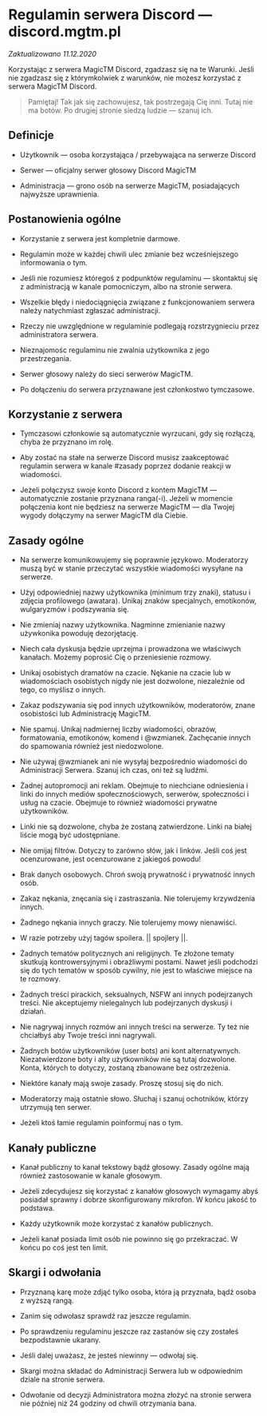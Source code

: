 # Regulamin serwera Discord — discord.mgtm.pl

_Zaktualizowano 11.12.2020_

Korzystając z serwera MagicTM Discord, zgadzasz się na te Warunki. Jeśli nie zgadzasz się z którymkolwiek z warunków, nie możesz korzystać z serwera MagicTM Discord.

> Pamiętaj! Tak jak się zachowujesz, tak postrzegają Cię inni. Tutaj nie ma botów. Po drugiej stronie siedzą ludzie — szanuj ich.

## Definicje

- Użytkownik — osoba korzystająca / przebywająca na serwerze Discord

- Serwer — oficjalny serwer głosowy Discord MagicTM

- Administracja — grono osób na serwerze MagicTM, posiadających najwyższe uprawnienia.

## Postanowienia ogólne

- Korzystanie z serwera jest kompletnie darmowe.

- Regulamin może w każdej chwili ulec zmianie bez wcześniejszego informowania o tym.

- Jeśli nie rozumiesz któregoś z podpunktów regulaminu — skontaktuj się z administracją w kanale pomocniczym, albo na stronie serwera.

- Wszelkie błędy i niedociągnięcia związane z funkcjonowaniem serwera należy natychmiast zgłaszać administracji.

- Rzeczy nie uwzględnione w regulaminie podlegają rozstrzygnieciu przez administratora serwera.

- Nieznajomośc regulaminu nie zwalnia użytkownika z jego przestrzegania.

- Serwer głosowy należy do sieci serwerów MagicTM.

- Po dołączeniu do serwera przyznawane jest członkostwo tymczasowe.

## Korzystanie z serwera

- Tymczasowi członkowie są automatycznie wyrzucani, gdy się rozłączą, chyba że przyznano im rolę.

- Aby zostać na stałe na serwerze Discord musisz zaakceptować regulamin serwera w kanale #zasady poprzez dodanie reakcji w wiadomości.

- Jeżeli połączysz swoje konto Discord z kontem MagicTM — automatycznie zostanie przyznana ranga(-i). Jeżeli w momencie połączenia kont nie będziesz na serwerze MagicTM — dla Twojej wygody dołączymy na serwer MagicTM dla Ciebie.

## Zasady ogólne

- Na serwerze komunikowujemy się poprawnie językowo. Moderatorzy muszą być w stanie przeczytać wszystkie wiadomości wysyłane na serwerze.

- Użyj odpowiedniej nazwy użytkownika (minimum trzy znaki), statusu i zdjęcia profilowego (awatara). Unikaj znaków specjalnych, emotikonów, wulgaryzmów i podszywania się.

- Nie zmieniaj nazwy użytkownika. Nagminne zmienianie nazwy używkonika powoduję dezorjętację.

- Niech cała dyskusja będzie uprzejma i prowadzona we właściwych kanałach. Możemy poprosić Cię o przeniesienie rozmowy.

- Unikaj osobistych dramatów na czacie. Nękanie na czacie lub w wiadomościach osobistych nigdy nie jest dozwolone, niezależnie od tego, co myślisz o innych.

- Zakaz podszywania się pod innych użytkowników, moderatorów, znane osobistości lub Administrację MagicTM.

- Nie spamuj. Unikaj nadmiernej liczby wiadomości, obrazów, formatowania, emotikonów, komend i @wzmianek. Zachęcanie innych do spamowania również jest niedozwolone.

- Nie używaj @wzmianek ani nie wysyłaj bezpośrednio wiadomości do Administracji Serwera. Szanuj ich czas, oni też są ludźmi.

- Żadnej autopromocji ani reklam. Obejmuje to niechciane odniesienia i linki do innych mediów społecznościowych, serwerów, społeczności i usług na czacie. Obejmuje to również wiadomości prywatne użytkowników.

- Linki nie są dozwolone, chyba że zostaną zatwierdzone. Linki na białej liście mogą być udostępniane.

- Nie omijaj filtrów. Dotyczy to zarówno słów, jak i linków. Jeśli coś jest ocenzurowane, jest ocenzurowane z jakiegoś powodu!

- Brak danych osobowych. Chroń swoją prywatność i prywatność innych osób.

- Zakaz nękania, znęcania się i zastraszania. Nie tolerujemy krzywdzenia innych.

- Żadnego nękania innych graczy. Nie tolerujemy mowy nienawiści.

- W razie potrzeby użyj tagów spoilera. || spojlery ||.

- Żadnych tematów politycznych ani religijnych. Te złożone tematy skutkują kontrowersyjnymi i obraźliwymi postami. Nawet jeśli podchodzi się do tych tematów w sposób cywilny, nie jest to właściwe miejsce na te rozmowy.

- Żadnych treści pirackich, seksualnych, NSFW ani innych podejrzanych treści. Nie akceptujemy nielegalnych lub podejrzanych dyskusji i działań.

- Nie nagrywaj innych rozmów ani innych treści na serwerze. Ty też nie chciałbyś aby Twoje treści inni nagrywali.

- Żadnych botów użytkowników (user bots) ani kont alternatywnych. Niezatwierdzone boty i alty użytkowników nie są tutaj dozwolone. Konta, których to dotyczy, zostaną zbanowane bez ostrzeżenia.

- Niektóre kanały mają swoje zasady. Proszę stosuj się do nich.

- Moderatorzy mają ostatnie słowo. Słuchaj i szanuj ochotników, którzy utrzymują ten serwer.

- Jeżeli ktoś łamie regulamin poinformuj nas o tym.

## Kanały publiczne

- Kanał publiczny to kanał tekstowy bądź głosowy. Zasady ogólne mają również zastosowanie w kanale głosowym.

- Jeżeli zdecydujesz się korzystać z kanałów głosowych wymagamy abyś posiadał sprawny i dobrze skonfigurowany mikrofon. W końcu jakość to podstawa.

- Każdy użytkownik może korzystać z kanałów publicznych.

- Jeżeli kanał posiada limit osób nie powinno się go przekraczać. W końcu po coś jest ten limit.

## Skargi i odwołania

- Przyznaną karę może zdjąć tylko osoba, która ją przyznała, bądź osoba z wyższą rangą.

- Zanim się odwołasz sprawdź raz jeszcze regulamin.

- Po sprawdzeniu regulaminu jeszcze raz zastanów się czy zostałeś bezpodstawnie ukarany.

- Jeśli dalej uważasz, że jesteś niewinny — odwołaj się.

- Skargi można składać do Administracji Serwera lub w odpowiednim dziale na stronie serwera.

- Odwołanie od decyzji Administratora można złożyć na stronie serwera nie później niż 24 godziny od chwili otrzymania bana.
